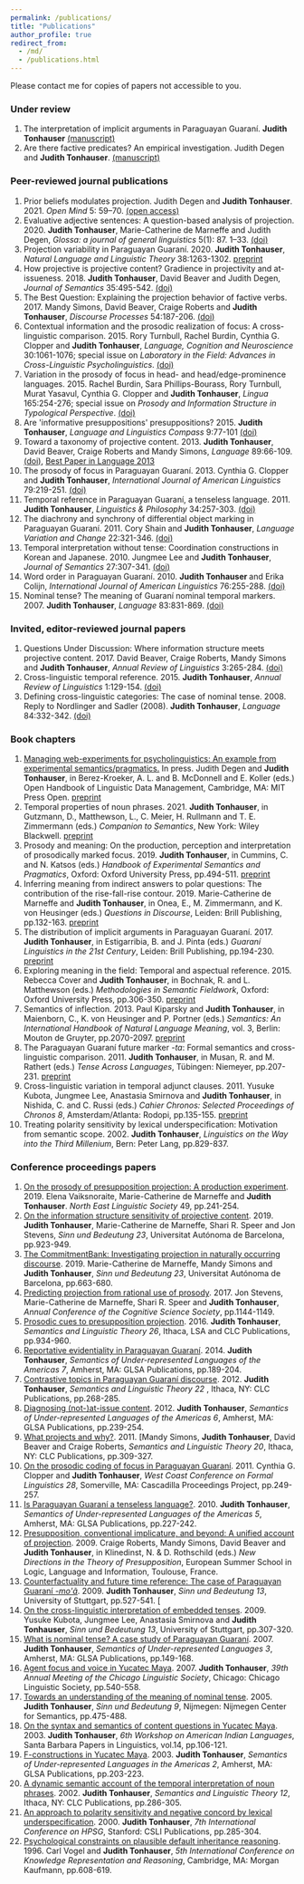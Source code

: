 ```yaml
---
permalink: /publications/
title: "Publications"
author_profile: true
redirect_from: 
  - /md/
  - /publications.html
---
```


Please contact me for copies of papers not accessible to you.

### Under review

1. The interpretation of implicit arguments in Paraguayan Guaraní.  <b> Judith Tonhauser</b> [(manuscript)](http://judith-tonhauser.github.io/files/tonhauser-interpretation-implicit-args.pdf)
1. Are there factive predicates? An empirical investigation. Judith Degen and <b> Judith Tonhauser</b>. [(manuscript)](https://ling.auf.net/lingbuzz/005360)

### Peer-reviewed journal publications

1. Prior beliefs modulates projection. Judith Degen and <b> Judith Tonhauser</b>. 2021. <i>Open Mind</i> 5: 59–70. [(open access)](https://direct.mit.edu/opmi/article/doi/10.1162/opmi_a_00042/106927/Prior-Beliefs-Modulate-Projection)
1. Evaluative adjective sentences: A question-based analysis of projection. 2020. <b> Judith Tonhauser</b>, Marie-Catherine de Marneffe and Judith Degen, <i> Glossa: a journal of general linguistics</i> 5(1): 87. 1–33.   [(doi)](https://doi.org/10.5334/gjgl.701)
1.  Projection variability in Paraguayan Guaraní. 2020. <b> Judith Tonhauser</b>, <i> Natural Language and Linguistic Theory</i> 38:1263-1302.  [preprint](http://judith-tonhauser.github.io/files/tonhauser-NLLT-preprint.pdf)
1. How projective is projective content? Gradience in projectivity and at-issueness. 2018. <b> Judith Tonhauser</b>, David Beaver and Judith Degen, <i> Journal of Semantics</i> 35:495-542. [(doi)](https://doi.org/10.1093/jos/ffy007)
1. The Best Question: Explaining the projection behavior of
factive verbs. 2017. Mandy Simons, David Beaver, Craige Roberts and <b> Judith  Tonhauser</b>, <i> Discourse Processes</i>  54:187-206. [(doi)](http://www.tandfonline.com/doi/abs/10.1080/0163853X.2016.1150660)
1. Contextual information and the prosodic realization of focus: A
cross-linguistic comparison. 2015. Rory Turnbull, Rachel Burdin, Cynthia G.
Clopper and <b> Judith Tonhauser</b>, <i> Language, Cognition and
Neuroscience</i>  30:1061-1076; special issue on <i> Laboratory in the
Field: Advances in Cross-Linguistic Psycholinguistics</i>.  [(doi)](http://www.tandfonline.com/doi/abs/10.1080/23273798.2015.1071856?journalCode=plcp21)
1. Variation in the prosody of focus in head- and head/edge-prominence languages. 2015. Rachel Burdin, Sara Phillips-Bourass, Rory Turnbull, Murat Yasavul, Cynthia G. Clopper and <b> Judith Tonhauser</b>, <i> Lingua</i>  165:254-276; special issue on <i> Prosody and Information Structure in Typological Perspective</i>. [(doi)](http://dx.doi.org/10.1016/j.lingua.2014.10.001)
1. Are 'informative presuppositions' presuppositions? 2015. <b> Judith Tonhauser</b>, <i> Language and Linguistics Compass</i>  9:77-101  [(doi)](http://onlinelibrary.wiley.com/doi/10.1111/lnc3.12119/abstract)
1. Toward a taxonomy of projective content. 2013. <b> Judith Tonhauser</b>,
David Beaver, Craige Roberts and Mandy Simons, <i> Language</i>  89:66-109. [(doi)](https://muse.jhu.edu/article/503025), [Best Paper in Language 2013](https://www.linguisticsociety.org/news/2013/12/04/best-paper-language-award-announced-2013)
1. The prosody of focus in Paraguayan Guaraní. 2013. Cynthia
G. Clopper and <b> Judith Tonhauser</b>, <i> International
  Journal of American Linguistics</i>  79:219-251.  [(doi)](http://dx.doi.org/doi:10.1086/669629)
1. Temporal reference in Paraguayan Guaraní, a tenseless
language. 2011. <b> Judith Tonhauser</b>, <i> Linguistics &
  Philosophy</i>  34:257-303.  [(doi)](http://dx.doi.org/doi:10.1007/s10988-011-9097-2)
1. The diachrony and synchrony of differential object marking in
Paraguayan Guaraní. 2011. Cory Shain and <b> Judith Tonhauser</b>, <i> Language
  Variation and Change</i>  22:321-346.  [(doi)](http://dx.doi.org/doi:10.1017/S0954394510000153)
1. Temporal interpretation without tense: Coordination
constructions in Korean and Japanese. 2010. Jungmee Lee and <b> Judith
Tonhauser</b>, <i> Journal of Semantics</i>  27:307-341.  [(doi)](http://dx.doi.org/doi:10.1093/jos/ffq005)
1. Word order in Paraguayan Guaraní. 2010. <b> Judith Tonhauser </b> and
Erika Colijn, <i> International Journal of American Linguistics</i>  76:255-288.   [(doi)](http://dx.doi.org/doi:10.1086/652267)
1. Nominal tense? The meaning of Guaraní  nominal temporal
markers. 2007. <b> Judith Tonhauser</b>, <i> Language</i>  83:831-869. [(doi)](http://dx.doi.org/doi:10.1353/lan.2008.0037)


### Invited, editor-reviewed journal papers

1. Questions Under Discussion: Where information structure meets
projective content. 2017. David Beaver, Craige Roberts, Mandy Simons and <b> Judith  Tonhauser</b>, <i> Annual Review of
Linguistics</i>  3:265-284.  [(doi)](http://arjournals.annualreviews.org/eprint/GIkPgHbnJyyETimgrMzy/full/10.1146/annurev-linguist-030514-124923)
1. Cross-linguistic temporal reference. 2015. <b> Judith
Tonhauser</b>, <i> Annual Review of
Linguistics</i>  1:129-154.  [(doi)](http://www.annualreviews.org/doi/full/10.1146/annurev-linguistics-011516-033952)
1. Defining cross-linguistic categories: The case of nominal
tense. 2008. Reply to Nordlinger and Sadler (2008). <b> Judith Tonhauser</b>, <i> 
  Language</i>  84:332-342. [(doi)](http://dx.doi.org/doi:10.1353/lan.0.0017)


### Book chapters

1.  [Managing web-experiments for psycholinguistics: An example from experimental semantics/pragmatics.](http://alpslab.stanford.edu//papers/2020\_DegenTonhauser-submitted.pdf) In press. Judith Degen and <b> Judith Tonhauser</b>, in Berez-Kroeker, A. L. and B. McDonnell and E. Koller (eds.) Open Handbook of Linguistic Data Management, Cambridge, MA: MIT Press Open. [preprint](http://alpslab.stanford.edu//papers/2020\_DegenTonhauser-submitted.pdf)
1.  Temporal properties of noun phrases. 2021. <b> Judith Tonhauser</b>,
in Gutzmann, D., Matthewson, L., C. Meier, H. Rullmann and T. E. Zimmermann (eds.) <i> Companion to Semantics</i>, New York: Wiley Blackwell. [preprint](http://judith-tonhauser.github.io/files/tonhauser-temporal-NPs.pdf)
1.  Prosody and meaning: On the production, perception and interpretation of prosodically marked focus. 2019. <b> Judith Tonhauser</b>, in Cummins, C. and N. Katsos (eds.) <i> Handbook of Experimental Semantics and Pragmatics</i>, Oxford: Oxford University Press, pp.494-511.  [preprint](http://judith-tonhauser.github.io/files/tonhauser-prosody-meaning.pdf)
1.  Inferring meaning from indirect answers to polar questions: 
The contribution of the rise-fall-rise contour. 2019. Marie-Catherine de Marneffe and <b> Judith Tonhauser</b>, in Onea, E., M. Zimmermann, and K. von Heusinger (eds.) <i> Questions in Discourse</i>, Leiden: Brill Publishing, pp.132-163. [preprint](http://judith-tonhauser.github.io/files/demarneffe-tonhauser-2019-published.pdf)
1.  The distribution of implicit arguments in Paraguayan Guaraní. 2017. <b> Judith
Tonhauser</b>, in Estigarribia, B. and J. Pinta (eds.) <i> Guaraní Linguistics in
the 21st Century</i>, Leiden: Brill Publishing, pp.194-230. [preprint](http://judith-tonhauser.github.io/files/tonhauser-implicit-arguments.pdf)
1.  Exploring meaning in the field: Temporal and aspectual
reference. 2015. Rebecca Cover and <b> Judith Tonhauser</b>, in Bochnak, R. and
L. Matthewson (eds.) <i> Methodologies in Semantic Fieldwork</i>, Oxford:
Oxford University Press, pp.306-350. [preprint](http://judith-tonhauser.github.io/files/cover-tonhauser.pdf)
1. Semantics of inflection. 2013. Paul Kiparsky and <b> Judith
Tonhauser</b>, in Maienborn, C., K. von Heusinger and P. Portner (eds.)
<i> Semantics: An International Handbook of Natural Language
  Meaning</i>, vol. 3, Berlin: Mouton de Gruyter, pp.2070-2097. [preprint](http://judith-tonhauser.github.io/files/kiparsky-tonhauser.pdf)
1.  The Paraguayan Guaraní  future marker <i> -ta</i>:
Formal semantics and cross-linguistic comparison. 2011. <b> Judith Tonhauser</b>,
in Musan, R. and M. Rathert (eds.) <i> Tense Across Languages</i>, 
Tübingen: Niemeyer, pp.207-231.  [preprint](http://judith-tonhauser.github.io/files/tonhauser-TAL.pdf)  
1. Cross-linguistic variation in temporal adjunct
clauses. 2011. Yusuke Kubota, Jungmee Lee, Anastasia Smirnova and <b> Judith
Tonhauser</b>, in Nishida, C. and C. Russi (eds.)  <i> Cahier Chronos: Selected Proceedings of
  Chronos 8</i>, Amsterdam/Atlanta: Rodopi, pp.135-155. [preprint](http://judith-tonhauser.github.io/files/kubota-etal-Chronos.pdf)
1.  Treating polarity sensitivity by lexical underspecification:
Motivation from semantic scope. 2002. <b> Judith Tonhauser</b>, 
<i> Linguistics on the Way into the Third Millenium</i>, Bern: Peter Lang, pp.829-837. 


### Conference proceedings papers

1. [On the prosody of presupposition projection: A production experiment](http://judith-tonhauser.github.io/files/Vaiksnoraite-etal2019.pdf). 2019. Elena Vaiksnoraite, Marie-Catherine de Marneffe and <b> Judith Tonhauser</b>. <i> North East Linguistic Society</i>  49, pp.241-254. 
1. [On the information structure sensitivity of projective content](http://judith-tonhauser.github.io/files/tonhauser-etal-SuB-2019.pdf). 2019. <b> Judith Tonhauser</b>, Marie-Catherine de Marneffe, Shari R. Speer and Jon Stevens, <i> Sinn und Bedeutung 23</i>, Universitat Autónoma de Barcelona, pp.923-949.
1. [The CommitmentBank: Investigating projection in naturally occurring discourse](http://judith-tonhauser.github.io/files/deMarneffe-etal-SuB2019.pdf). 2019. Marie-Catherine de Marneffe, Mandy Simons and <b> Judith Tonhauser</b>, <i> Sinn und Bedeutung 23</i>, Universitat Autónoma de Barcelona, pp.663-680.
1. [Predicting projection from rational use of prosody](http://judith-tonhauser.github.io/files/Stevens-etal-2017.pdf). 2017. Jon Stevens, Marie-Catherine de Marneffe, Shari R. Speer and <b> Judith Tonhauser</b>, <i> Annual Conference of the Cognitive Science Society</i>, pp.1144-1149. 
1. [Prosodic cues to presupposition projection](http://judith-tonhauser.github.io/files/tonhauser-salt26.pdf). 2016.
<b> Judith Tonhauser</b>, <i> Semantics and Linguistic Theory 26</i>,
Ithaca, LSA and CLC Publications, pp.934-960. 
1. [Reportative evidentiality in Paraguayan Guaraní](http://judith-tonhauser.github.io/files/tonhauser-sula7.pdf). 2014. <b> Judith
Tonhauser</b>, <i> Semantics of Under-represented
  Languages of the Americas 7</i>, Amherst, MA: GLSA
Publications, pp.189-204. 
1. [Contrastive topics in Paraguayan Guaraní discourse](http://judith-tonhauser.github.io/files/tonhauser-salt22.pdf). 2012.
<b> Judith Tonhauser</b>, <i> Semantics and Linguistic Theory 22</i> ,
Ithaca, NY: CLC Publications, pp.268-285. 
1. [Diagnosing (not-)at-issue content](http://judith-tonhauser.github.io/files/tonhauser2012-published.pdf). 2012. <b> Judith Tonhauser</b>, <i> 
  Semantics of Under-represented Languages of the Americas 6</i>,
Amherst, MA: GLSA Publications, pp.239-254. 
1. [What projects and why?](http://judith-tonhauser.github.io/files/simons-etal-2010.pdf). 2011. [Mandy Simons, <b> Judith Tonhauser</b>,
David Beaver and Craige Roberts, <i> Semantics and Linguistic Theory
  20</i>, Ithaca, NY: CLC Publications, pp.309-327. 
1. [On the prosodic coding of focus in Paraguayan Guaraní](http://judith-tonhauser.github.io/files/WCCFL-Clopper-Tonhauser2.pdf). 2011. Cynthia
G. Clopper and <b> Judith Tonhauser</b>, <i> West Coast Conference on
Formal Linguistics 28</i>, Somerville, MA: Cascadilla
Proceedings Project, pp.249-257. 
1. [Is Paraguayan Guaraní a tenseless language?](http://judith-tonhauser.github.io/files/tonhauser-SULA5-2010.pdf). 2010. <b> Judith
Tonhauser</b>, <i> Semantics of Under-represented Languages of the
  Americas 5</i>, Amherst, MA: GLSA Publications, pp.227-242. 
1. [Presupposition, conventional implicature, and beyond: A
unified account of projection](http://judith-tonhauser.github.io/files/roberts-etal2009.pdf). 2009. Craige Roberts, Mandy Simons, David
Beaver and <b> Judith Tonhauser</b>, in Klinedinst, N. & D. Rothschild (eds.) <i> New Directions in the Theory of
  Presupposition</i>, European Summer School in Logic, Language and Information, Toulouse, France. 
1. [Counterfactuality and future time reference: The case of
Paraguayan Guaraní <i> -mo'ã</i>](http://judith-tonhauser.github.io/files/tonhauser-SUB13.pdf). 2009. <b> Judith Tonhauser</b>, <i> Sinn
  und Bedeutung 13</i>, University of Stuttgart, pp.527-541. [
1. [On the cross-linguistic interpretation of embedded tenses](http://judith-tonhauser.github.io/files/kubota-etal-SuB13.pdf). 2009.
Yusuke Kubota, Jungmee Lee, Anastasia Smirnova and <b> Judith Tonhauser</b>,
<i> Sinn und Bedeutung 13</i>, University of Stuttgart, pp.307-320. 
1. [What is nominal tense? A case study of Paraguayan Guaraní](http://judith-tonhauser.github.io/files/tonhauser-SULA3-2007.pdf). 2007.
<b> Judith Tonhauser</b>, <i> Semantics of Under-represented Languages 3</i>, Amherst, MA: GLSA Publications, pp.149-168. 
1. [Agent focus and voice in Yucatec Maya](http://judith-tonhauser.github.io/files/tonhauser-CLS39-2007.pdf). 2007. <b> Judith Tonhauser</b>, 
<i> 39th Annual Meeting of the Chicago Linguistic Society</i>,
Chicago: Chicago Linguistic Society, pp.540-558. 
1. [Towards an understanding of the meaning of nominal tense](http://judith-tonhauser.github.io/files/tonhauser-sub9.pdf). 2005. <b> Judith  Tonhauser</b>, <i> Sinn und Bedeutung 9</i>, Nijmegen:
Nijmegen Center for Semantics, pp.475-488. 
1. [On the syntax and semantics of content questions in Yucatec
Maya](http://judith-tonhauser.github.io/files/tonhauser-WAIL2003.pdf). 2003. <b> Judith Tonhauser</b>, <i> 6th Workshop on
  American Indian Languages</i>, Santa Barbara
Papers in Linguistics, vol.14, pp.106-121. 
1. [F-constructions in Yucatec Maya](http://judith-tonhauser.github.io/files/tonhauser-sula2.pdf). 2003. <b> Judith Tonhauser</b>,  <i> 
  Semantics of Under-represented Languages in the Americas 2</i>,
Amherst, MA: GLSA Publications, pp.203-223. 
1. [A dynamic semantic account of the temporal interpretation of
noun phrases](http://judith-tonhauser.github.io/files/tonhauser-salt2002-published.pdf). 2002. <b> Judith Tonhauser</b>, <i> Semantics
  and Linguistic Theory 12</i>, Ithaca, NY: CLC Publications, pp.286-305. 
1. [An approach to polarity sensitivity and negative concord by
lexical underspecification](http://judith-tonhauser.github.io/files/tonhauser-hpsg-2000.pdf). 2000. <b> Judith Tonhauser</b>, <i> 7th
  International Conference on HPSG</i>, Stanford: CSLI Publications,
pp.285-304. 
1. [Psychological constraints on plausible default inheritance
reasoning](http://judith-tonhauser.github.io/files/vogel-tonhauser96.pdf). 1996. Carl Vogel and <b> Judith Tonhauser</b>, <i> 5th
  International Conference on Knowledge Representation and Reasoning</i>,
Cambridge, MA: Morgan Kaufmann, pp.608-619.  


